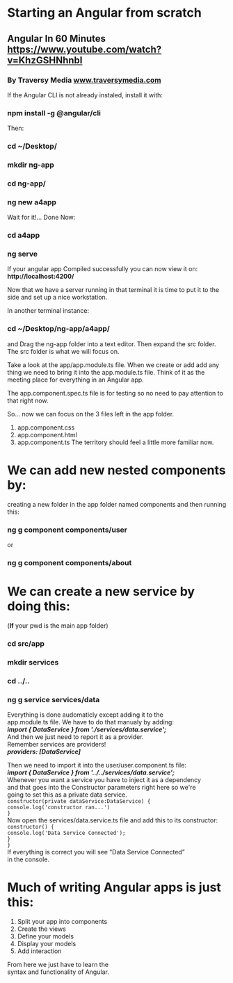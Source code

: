 # Starting an Angular from scratch
## Angular In 60 Minutes  https://www.youtube.com/watch?v=KhzGSHNhnbI
### By Traversy Media www.traversymedia.com  

If the Angular CLI is not already instaled, install it with:
### npm install -g @angular/cli

Then:
### cd ~/Desktop/
### mkdir ng-app
### cd ng-app/
### ng new a4app

Wait for it!... Done
Now:
### cd a4app
### ng serve

If your angular app Compiled successfully you 
can now view it on:  **http://localhost:4200/**

Now that we have a server running in that terminal
it is time to put it to the side and set up a nice workstation.

In another terminal instance: 
### cd ~/Desktop/ng-app/a4app/
and
Drag the ng-app folder into a text editor.
Then expand the src folder. 
The src folder is what we will focus on.

Take a look at the app/app.module.ts file.
When we create or add add any thing we need to
bring it into the app.module.ts file.
Think of it as the meeting place for everything
in an Angular app.

The app.component.spec.ts file is for testing
so no need to pay attention to that right now.

So... now we can focus on the 3 files left in the app folder.
1. app.component.css
2. app.component.html
3. app.component.ts
The territory should feel a little more familiar now.

# We can add new nested components by: 
creating a new folder in the app folder named components 
and then running this:
### ng g component components/user
or
### ng g component components/about



# We can create a new service by doing this:
(**If** your pwd is the main app folder)
### cd src/app
### mkdir services
### cd ../..
### ng g service services/data  
Everything is done audomaticly except adding it to the  
app.module.ts file. We have to do that manualy by adding:  
***import { DataService } from './services/data.service';***  
And then we just need to report it as a provider.  
Remember services are providers!  
***providers: [DataService]***  

Then we need to import it into the user/user.component.ts file:  
***import { DataService } from '../../services/data.service';***  
Whenever you want a service you have to inject it as a dependency  
and that goes into the Constructor parameters right here so we're  
going to set this as a private data service.  
`constructor(private dataService:DataService) {`  
  `console.log('constructor ran...')`  
`}`  
Now open the services/data.service.ts file and add this to its constructor:  
`constructor() {`  
  `console.log('Data Service Connected');`  
  `}`  
`}`   
If everything is correct you will see “Data Service Connected”  
in the console.  

# Much of writing Angular apps is just this:  
1. Split your app into components
2. Create the views
3. Define your models
4. Display your models
5. Add interaction

From here we just have to learn the  
syntax and functionality of Angular.





















